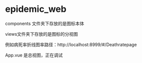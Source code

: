 # epidemic_web

components 文件夹下存放的是图标本体

views文件夹下存放的是图标的分视图 

例如病死率折线图率路径：http://localhost:8999/#/Deathratepage

App.vue 是总视图，正在调试




